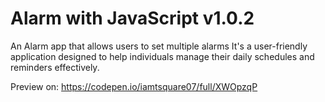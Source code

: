 # Alarm with JavaScript v1.0.2
An Alarm app that allows users to set multiple alarms It's a user-friendly application designed to help individuals manage their daily schedules and reminders effectively.

Preview on: https://codepen.io/iamtsquare07/full/XWOpzqP
